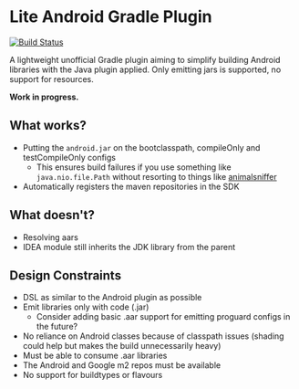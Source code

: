 Lite Android Gradle Plugin
==========================

[![Build Status](https://travis-ci.org/madisp/lite-android.svg?branch=master)](https://travis-ci.org/madisp/lite-android)

A lightweight unofficial Gradle plugin aiming to simplify building Android libraries with the Java plugin applied.
Only emitting jars is supported, no support for resources.

**Work in progress.**

What works?
-----------

* Putting the `android.jar` on the bootclasspath, compileOnly and testCompileOnly configs
  * This ensures build failures if you use something like `java.nio.file.Path` without resorting to things like [animalsniffer](https://github.com/xvik/gradle-animalsniffer-plugin)
* Automatically registers the maven repositories in the SDK

What doesn't?
-------------

* Resolving aars
* IDEA module still inherits the JDK library from the parent

Design Constraints
------------------

* DSL as similar to the Android plugin as possible
* Emit libraries only with code (.jar)
  * Consider adding basic .aar support for emitting proguard configs in the future?
* No reliance on Android classes because of classpath issues (shading could help but makes the build unnecessarily heavy)
* Must be able to consume .aar libraries
* The Android and Google m2 repos must be available
* No support for buildtypes or flavours